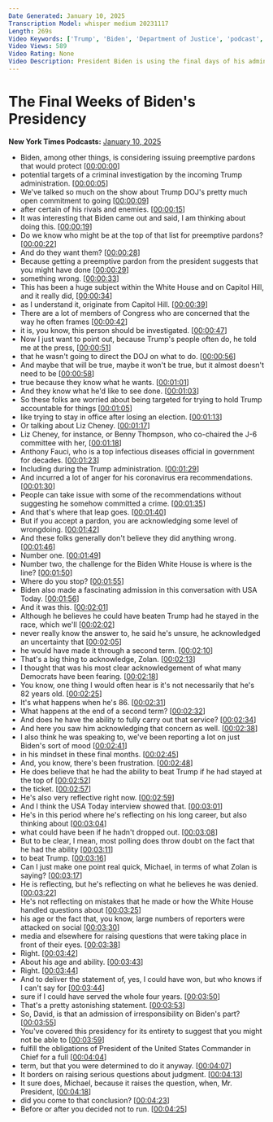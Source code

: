 ```yaml
---
Date Generated: January 10, 2025
Transcription Model: whisper medium 20231117
Length: 269s
Video Keywords: ['Trump', 'Biden', 'Department of Justice', 'podcast', 'roundtable', 'The New York Times', 'Maggie Haberman', 'David Sanger', 'Zolan Kanno-Youngs', 'Michael Barbaro', 'Donald Trump', 'Pam Bondi', 'Politics', 'Government', 'SCOTUS', '2025']
Video Views: 589
Video Rating: None
Video Description: President Biden is using the final days of his administration to quietly shore up and protect his legacy against Trump. We speak about it with Maggie Haberman, David Sanger and Zolan Kanno-Youngs.
---
```


# The Final Weeks of Biden's Presidency
**New York Times Podcasts:** [January 10, 2025](https://www.youtube.com/watch?v=3lOnkzg8r3w)
*  Biden, among other things, is considering issuing preemptive pardons that would protect [[00:00:00](https://www.youtube.com/watch?v=3lOnkzg8r3w&t=0.0s)]
*  potential targets of a criminal investigation by the incoming Trump administration. [[00:00:05](https://www.youtube.com/watch?v=3lOnkzg8r3w&t=5.74s)]
*  We've talked so much on the show about Trump DOJ's pretty much open commitment to going [[00:00:09](https://www.youtube.com/watch?v=3lOnkzg8r3w&t=9.66s)]
*  after certain of his rivals and enemies. [[00:00:15](https://www.youtube.com/watch?v=3lOnkzg8r3w&t=15.58s)]
*  It was interesting that Biden came out and said, I am thinking about doing this. [[00:00:19](https://www.youtube.com/watch?v=3lOnkzg8r3w&t=19.8s)]
*  Do we know who might be at the top of that list for preemptive pardons? [[00:00:22](https://www.youtube.com/watch?v=3lOnkzg8r3w&t=22.5s)]
*  And do they want them? [[00:00:28](https://www.youtube.com/watch?v=3lOnkzg8r3w&t=28.28s)]
*  Because getting a preemptive pardon from the president suggests that you might have done [[00:00:29](https://www.youtube.com/watch?v=3lOnkzg8r3w&t=29.4s)]
*  something wrong. [[00:00:33](https://www.youtube.com/watch?v=3lOnkzg8r3w&t=33.04s)]
*  This has been a huge subject within the White House and on Capitol Hill, and it really did, [[00:00:34](https://www.youtube.com/watch?v=3lOnkzg8r3w&t=34.04s)]
*  as I understand it, originate from Capitol Hill. [[00:00:39](https://www.youtube.com/watch?v=3lOnkzg8r3w&t=39.6s)]
*  There are a lot of members of Congress who are concerned that the way he often frames [[00:00:42](https://www.youtube.com/watch?v=3lOnkzg8r3w&t=42.6s)]
*  it is, you know, this person should be investigated. [[00:00:47](https://www.youtube.com/watch?v=3lOnkzg8r3w&t=47.72s)]
*  Now I just want to point out, because Trump's people often do, he told me at the press, [[00:00:51](https://www.youtube.com/watch?v=3lOnkzg8r3w&t=51.68s)]
*  that he wasn't going to direct the DOJ on what to do. [[00:00:56](https://www.youtube.com/watch?v=3lOnkzg8r3w&t=56.040000000000006s)]
*  And maybe that will be true, maybe it won't be true, but it almost doesn't need to be [[00:00:58](https://www.youtube.com/watch?v=3lOnkzg8r3w&t=58.92s)]
*  true because they know what he wants. [[00:01:01](https://www.youtube.com/watch?v=3lOnkzg8r3w&t=61.32000000000001s)]
*  And they know what he'd like to see done. [[00:01:03](https://www.youtube.com/watch?v=3lOnkzg8r3w&t=63.720000000000006s)]
*  So these folks are worried about being targeted for trying to hold Trump accountable for things [[00:01:05](https://www.youtube.com/watch?v=3lOnkzg8r3w&t=65.36s)]
*  like trying to stay in office after losing an election. [[00:01:13](https://www.youtube.com/watch?v=3lOnkzg8r3w&t=73.84s)]
*  Or talking about Liz Cheney. [[00:01:17](https://www.youtube.com/watch?v=3lOnkzg8r3w&t=77.08000000000001s)]
*  Liz Cheney, for instance, or Benny Thompson, who co-chaired the J-6 committee with her, [[00:01:18](https://www.youtube.com/watch?v=3lOnkzg8r3w&t=78.80000000000001s)]
*  Anthony Fauci, who is a top infectious diseases official in government for decades. [[00:01:23](https://www.youtube.com/watch?v=3lOnkzg8r3w&t=83.47999999999999s)]
*  Including during the Trump administration. [[00:01:29](https://www.youtube.com/watch?v=3lOnkzg8r3w&t=89.19999999999999s)]
*  And incurred a lot of anger for his coronavirus era recommendations. [[00:01:30](https://www.youtube.com/watch?v=3lOnkzg8r3w&t=90.47999999999999s)]
*  People can take issue with some of the recommendations without suggesting he somehow committed a crime. [[00:01:35](https://www.youtube.com/watch?v=3lOnkzg8r3w&t=95.28s)]
*  And that's where that leap goes. [[00:01:40](https://www.youtube.com/watch?v=3lOnkzg8r3w&t=100.0s)]
*  But if you accept a pardon, you are acknowledging some level of wrongdoing. [[00:01:42](https://www.youtube.com/watch?v=3lOnkzg8r3w&t=102.19999999999999s)]
*  And these folks generally don't believe they did anything wrong. [[00:01:46](https://www.youtube.com/watch?v=3lOnkzg8r3w&t=106.52s)]
*  Number one. [[00:01:49](https://www.youtube.com/watch?v=3lOnkzg8r3w&t=109.52s)]
*  Number two, the challenge for the Biden White House is where is the line? [[00:01:50](https://www.youtube.com/watch?v=3lOnkzg8r3w&t=110.52s)]
*  Where do you stop? [[00:01:55](https://www.youtube.com/watch?v=3lOnkzg8r3w&t=115.6s)]
*  Biden also made a fascinating admission in this conversation with USA Today. [[00:01:56](https://www.youtube.com/watch?v=3lOnkzg8r3w&t=116.6s)]
*  And it was this. [[00:02:01](https://www.youtube.com/watch?v=3lOnkzg8r3w&t=121.11999999999999s)]
*  Although he believes he could have beaten Trump had he stayed in the race, which we'll [[00:02:02](https://www.youtube.com/watch?v=3lOnkzg8r3w&t=122.16s)]
*  never really know the answer to, he said he's unsure, he acknowledged an uncertainty that [[00:02:05](https://www.youtube.com/watch?v=3lOnkzg8r3w&t=125.72s)]
*  he would have made it through a second term. [[00:02:10](https://www.youtube.com/watch?v=3lOnkzg8r3w&t=130.96s)]
*  That's a big thing to acknowledge, Zolan. [[00:02:13](https://www.youtube.com/watch?v=3lOnkzg8r3w&t=133.6s)]
*  I thought that was his most clear acknowledgement of what many Democrats have been fearing. [[00:02:18](https://www.youtube.com/watch?v=3lOnkzg8r3w&t=138.12s)]
*  You know, one thing I would often hear is it's not necessarily that he's 82 years old. [[00:02:25](https://www.youtube.com/watch?v=3lOnkzg8r3w&t=145.64000000000001s)]
*  It's what happens when he's 86. [[00:02:31](https://www.youtube.com/watch?v=3lOnkzg8r3w&t=151.12s)]
*  What happens at the end of a second term? [[00:02:32](https://www.youtube.com/watch?v=3lOnkzg8r3w&t=152.96s)]
*  And does he have the ability to fully carry out that service? [[00:02:34](https://www.youtube.com/watch?v=3lOnkzg8r3w&t=154.72000000000003s)]
*  And here you saw him acknowledging that concern as well. [[00:02:38](https://www.youtube.com/watch?v=3lOnkzg8r3w&t=158.04000000000002s)]
*  I also think he was speaking to, we've been reporting a lot on just Biden's sort of mood [[00:02:41](https://www.youtube.com/watch?v=3lOnkzg8r3w&t=161.28s)]
*  in his mindset in these final months. [[00:02:45](https://www.youtube.com/watch?v=3lOnkzg8r3w&t=165.60000000000002s)]
*  And, you know, there's been frustration. [[00:02:48](https://www.youtube.com/watch?v=3lOnkzg8r3w&t=168.56s)]
*  He does believe that he had the ability to beat Trump if he had stayed at the top of [[00:02:52](https://www.youtube.com/watch?v=3lOnkzg8r3w&t=172.56s)]
*  the ticket. [[00:02:57](https://www.youtube.com/watch?v=3lOnkzg8r3w&t=177.76000000000002s)]
*  He's also very reflective right now. [[00:02:59](https://www.youtube.com/watch?v=3lOnkzg8r3w&t=179.36s)]
*  And I think the USA Today interview showed that. [[00:03:01](https://www.youtube.com/watch?v=3lOnkzg8r3w&t=181.20000000000002s)]
*  He's in this period where he's reflecting on his long career, but also thinking about [[00:03:04](https://www.youtube.com/watch?v=3lOnkzg8r3w&t=184.4s)]
*  what could have been if he hadn't dropped out. [[00:03:08](https://www.youtube.com/watch?v=3lOnkzg8r3w&t=188.8s)]
*  But to be clear, I mean, most polling does throw doubt on the fact that he had the ability [[00:03:11](https://www.youtube.com/watch?v=3lOnkzg8r3w&t=191.52s)]
*  to beat Trump. [[00:03:16](https://www.youtube.com/watch?v=3lOnkzg8r3w&t=196.8s)]
*  Can I just make one point real quick, Michael, in terms of what Zolan is saying? [[00:03:17](https://www.youtube.com/watch?v=3lOnkzg8r3w&t=197.92000000000002s)]
*  He is reflecting, but he's reflecting on what he believes he was denied. [[00:03:22](https://www.youtube.com/watch?v=3lOnkzg8r3w&t=202.4s)]
*  He's not reflecting on mistakes that he made or how the White House handled questions about [[00:03:25](https://www.youtube.com/watch?v=3lOnkzg8r3w&t=205.84s)]
*  his age or the fact that, you know, large numbers of reporters were attacked on social [[00:03:30](https://www.youtube.com/watch?v=3lOnkzg8r3w&t=210.64000000000001s)]
*  media and elsewhere for raising questions that were taking place in front of their eyes. [[00:03:38](https://www.youtube.com/watch?v=3lOnkzg8r3w&t=218.08s)]
*  Right. [[00:03:42](https://www.youtube.com/watch?v=3lOnkzg8r3w&t=222.8s)]
*  About his age and ability. [[00:03:43](https://www.youtube.com/watch?v=3lOnkzg8r3w&t=223.04000000000002s)]
*  Right. [[00:03:44](https://www.youtube.com/watch?v=3lOnkzg8r3w&t=224.4s)]
*  And to deliver the statement of, yes, I could have won, but who knows if I can't say for [[00:03:44](https://www.youtube.com/watch?v=3lOnkzg8r3w&t=224.72000000000003s)]
*  sure if I could have served the whole four years. [[00:03:50](https://www.youtube.com/watch?v=3lOnkzg8r3w&t=230.16000000000003s)]
*  That's a pretty astonishing statement. [[00:03:53](https://www.youtube.com/watch?v=3lOnkzg8r3w&t=233.28s)]
*  So, David, is that an admission of irresponsibility on Biden's part? [[00:03:55](https://www.youtube.com/watch?v=3lOnkzg8r3w&t=235.44s)]
*  You've covered this presidency for its entirety to suggest that you might not be able to [[00:03:59](https://www.youtube.com/watch?v=3lOnkzg8r3w&t=239.04000000000002s)]
*  fulfill the obligations of President of the United States Commander in Chief for a full [[00:04:04](https://www.youtube.com/watch?v=3lOnkzg8r3w&t=244.24s)]
*  term, but that you were determined to do it anyway. [[00:04:07](https://www.youtube.com/watch?v=3lOnkzg8r3w&t=247.76000000000002s)]
*  It borders on raising serious questions about judgment. [[00:04:13](https://www.youtube.com/watch?v=3lOnkzg8r3w&t=253.12s)]
*  It sure does, Michael, because it raises the question, when, Mr. President, [[00:04:18](https://www.youtube.com/watch?v=3lOnkzg8r3w&t=258.32s)]
*  did you come to that conclusion? [[00:04:23](https://www.youtube.com/watch?v=3lOnkzg8r3w&t=263.28000000000003s)]
*  Before or after you decided not to run. [[00:04:25](https://www.youtube.com/watch?v=3lOnkzg8r3w&t=265.6s)]
